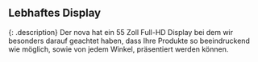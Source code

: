 <h2>Lebhaftes Display</h2>

{: .description}
Der nova hat ein 55 Zoll Full-HD Display bei dem wir besonders darauf geachtet haben, dass Ihre Produkte so beeindruckend wie möglich, sowie von jedem Winkel, präsentiert werden können.
